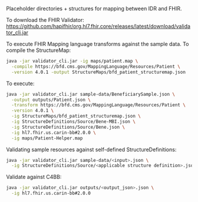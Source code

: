 Placeholder directories + structures for mapping between IDR and FHIR.

To download the FHIR Validator:
https://github.com/hapifhir/org.hl7.fhir.core/releases/latest/download/validator_cli.jar

To execute FHIR Mapping language transforms against the sample data.
To compile the StructureMap:
```sh
java -jar validator_cli.jar -ig maps/patient.map \
  -compile https://bfd.cms.gov/MappingLanguage/Resources/Patient \
  -version 4.0.1 -output StructureMaps/bfd_patient_structuremap.json 
```

To execute:
```sh
java -jar validator_cli.jar sample-data/BeneficiarySample.json \
  -output outputs/Patient.json \
  -transform https://bfd.cms.gov/MappingLanguage/Resources/Patient \
  -version 4.0.1 \
  -ig StructureMaps/bfd_patient_structuremap.json \
  -ig StructureDefinitions/Source/Bene-MBI.json \
  -ig StructureDefinitions/Source/Bene.json \
  -ig hl7.fhir.us.carin-bb#2.0.0 \
  -ig maps/Patient-Helper.map
```


Validating sample resources against self-defined StructureDefinitions:
```sh
java -jar validator_cli.jar sample-data/<input>.json \
  -ig StructureDefinitions/Source/<applicable structure definition>.json
```

Validate against C4BB:
```sh
java -jar validator_cli.jar outputs/<output_json>.json \
  -ig hl7.fhir.us.carin-bb#2.0.0
```
